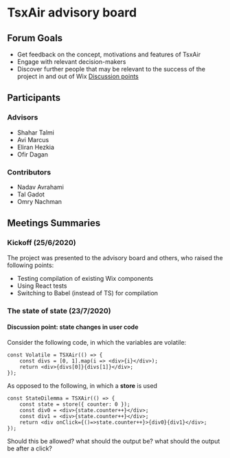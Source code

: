 # TsxAir advisory board

## Forum Goals
- Get feedback on the concept, motivations and features of TsxAir
- Engage with relevant decision-makers
- Discover further people that may be relevant to the success of the project in and out of Wix
[Discussion points](discussion.point.md)

## Participants

### Advisors
- Shahar Talmi
- Avi Marcus
- Eliran Hezkia
- Ofir Dagan

### Contributors
- Nadav Avrahami
- Tal Gadot
- Omry Nachman

## Meetings Summaries

### Kickoff (25/6/2020)
The project was presented to the advisory board and others, who raised the following points:
- Testing compilation of existing Wix components 
- Using React tests
- Switching to Babel (instead of TS) for compilation

### The state of state (23/7/2020)
#### Discussion point: state changes in user code
Consider the following code, in which the variables are volatile:
```tsx
const Volatile = TSXAir(() => {
    const divs = [0, 1].map(i => <div>{i}</div>);
    return <div>{divs[0]}{divs[1]}</div>;
});
```
As opposed to the following, in which a **store** is used
```tsx
const StateDilemma = TSXAir(() => {
    const state = store({ counter: 0 });
    const div0 = <div>{state.counter++}</div>;
    const div1 = <div>{state.counter++}</div>;
    return <div onClick={()=>state.counter++}>{div0}{div1}</div>;
});
```
Should this be allowed? what should the output be? what should the output be after a click?
